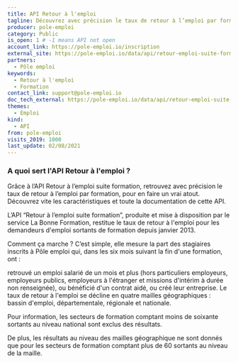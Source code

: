 ```yaml
---
title: API Retour à l'emploi
tagline: Découvrez avec précision le taux de retour à l’emploi par formation, pour en faire un vrai atout.
producer: pole-emploi
category: Public
is_open: 1 # -1 means API not open
account_link: https://pole-emploi.io/inscription
external_site: https://pole-emploi.io/data/api/retour-emploi-suite-formation?tabgroup-api=documentation&doc-section=api-doc-section-caracteristiques
partners:
  - Pôle emploi
keywords:
  - Retour à l'emploi
  - Formation
contact_link: support@pole-emploi.io
doc_tech_external: https://pole-emploi.io/data/api/retour-emploi-suite-formation?tabgroup-api=documentation&doc-section=api-doc-section-caracteristiques
themes:
  - Emploi
kind:
  - API
from: pole-emploi
visits_2019: 1000
last_update: 02/08/2021
---
```


### A quoi sert l'API Retour à l'emploi ?

Grâce à l’API Retour à l’emploi suite formation, retrouvez avec précision le taux de retour à l’emploi par formation, pour en faire un vrai atout. Découvrez vite les caractéristiques et toute la documentation de cette API.

L’API “Retour à l’emploi suite formation”, produite et mise à disposition par le service La Bonne Formation, restitue le taux de retour à l'emploi pour les demandeurs d'emploi sortants de formation depuis janvier 2013.

Comment ça marche ? C’est simple, elle mesure la part des stagiaires inscrits à Pôle emploi qui, dans les six mois suivant la fin d'une formation, ont :

retrouvé un emploi salarié de un mois et plus (hors particuliers employeurs, employeurs publics, employeurs à l'étranger et missions d'intérim à durée non renseignée),
ou bénéficié d'un contrat aidé,
ou créé leur entreprise.
Le taux de retour à l'emploi se décline en quatre mailles géographiques : bassin d'emploi, départementale, régionale et nationale.

Pour information, les secteurs de formation comptant moins de soixante sortants au niveau national sont exclus des résultats.

De plus, les résultats au niveau des mailles géographique ne sont donnés que pour les secteurs de formation comptant plus de 60 sortants au niveau de la maille.
